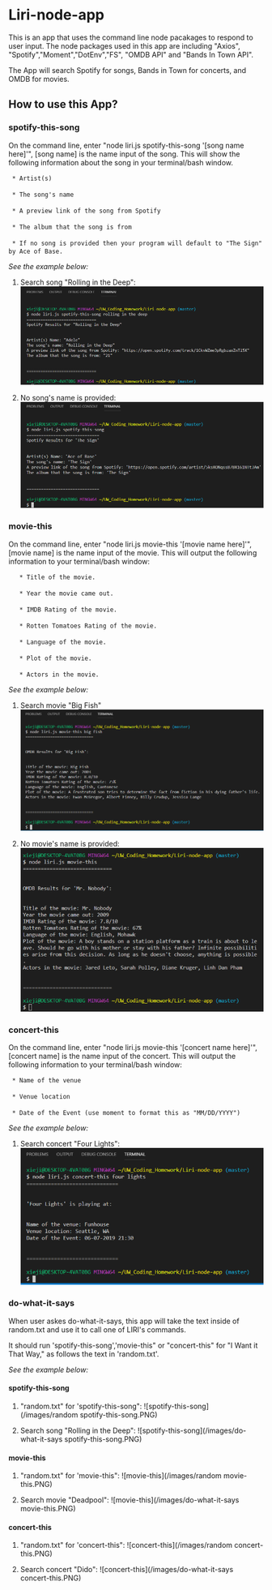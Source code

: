 # Liri-node-app

This is an app that uses the command line node pacakages to respond to user input. The node packages used in this app are including "Axios", "Spotify","Moment","DotEnv","FS", "OMDB API" and "Bands In Town API". 

The App will search Spotify for songs, Bands in Town for concerts, and OMDB for movies. 

## How to use this App?

### spotify-this-song

On the command line, enter "node liri.js spotify-this-song '[song name here]'", [song name] is the name input of the song. This will show the following information about the song in your terminal/bash window. 

     * Artist(s)
     
     * The song's name

     * A preview link of the song from Spotify

     * The album that the song is from

     * If no song is provided then your program will default to "The Sign" by Ace of Base.

*See the example below:*

1. Search song "Rolling in the Deep":
![spotify-this-song](/images/spotify-this-song1.PNG)

2. No song's name is provided:
![spotify-this-song](/images/spotify-this-song2.PNG)

### movie-this

On the command line, enter "node liri.js movie-this '[movie name here]'", [movie name] is the name input of the movie. This will output the following information to your terminal/bash window:

       * Title of the movie.

       * Year the movie came out.

       * IMDB Rating of the movie.

       * Rotten Tomatoes Rating of the movie.

       * Language of the movie.

       * Plot of the movie.

       * Actors in the movie.

*See the example below:*

1. Search movie "Big Fish"
![movie-this](/images/movie-this1.PNG)

2. No movie's name is provided:
![movie-this](/images/movie-this2.PNG)


### concert-this

On the command line, enter "node liri.js movie-this '[concert name here]'", [concert name] is the name input of the concert. This will output the following information to your terminal/bash window:

     * Name of the venue

     * Venue location

     * Date of the Event (use moment to format this as "MM/DD/YYYY")

*See the example below:*

1. Search concert "Four Lights":
![concert-this](/images/concert-this1.PNG)

### do-what-it-says

When user askes do-what-it-says, this app will take the text inside of random.txt and use it to call one of LIRI's commands.

It should run 'spotify-this-song','movie-this" or "concert-this" for "I Want it That Way," as follows the text in 'random.txt'. 

*See the example below:*

#### spotify-this-song

1. "random.txt" for 'spotify-this-song":
![spotify-this-song](/images/random spotify-this-song.PNG)

1. Search song "Rolling in the Deep":
![spotify-this-song](/images/do-what-it-says spotify-this-song.PNG)


#### movie-this

1. "random.txt" for 'movie-this":
![movie-this](/images/random movie-this.PNG)

1. Search movie "Deadpool":
![movie-this](/images/do-what-it-says movie-this.PNG)


#### concert-this

1. "random.txt" for 'concert-this":
![concert-this](/images/random concert-this.PNG)

1. Search concert "Dido":
![concert-this](/images/do-what-it-says concert-this.PNG)
